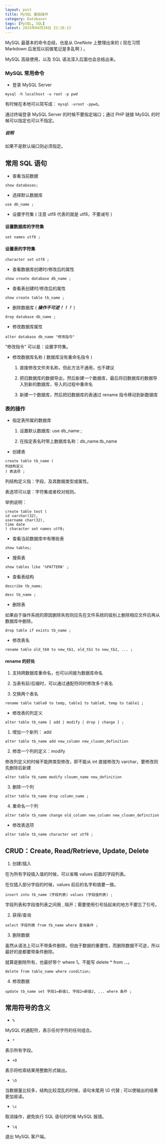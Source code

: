 ```yaml
---
layout: post
title: MySQL 基础操作
category: Database+
tags: [MySQL, SQL]
latest: 2015年04月20日 22:16:13
---
```


MySQL 最基本的命令总结，也是从 OneNote 上整理出来的 ( 现在习惯 Markdown 后发现以前做笔记是多乱啊 ) 。

MySQL 高级使用，以及 SQL 语法深入后面也会总结出来。

### MySQL 常用命令

- 登录 MySQL Server

```
mysql -h localhost -u root -p pwd
```

有时候在本地可以简写成： `mysql -uroot -ppwd`。

通过终端登录 MySQL Server 的时候不要指定端口；通过 PHP 链接 MySQL 的时候可以指定也可以不指定。

##### **说明**

如果不是默认端口则必须指定。

常用 SQL 语句
-

- 查看当前数据

```
show databases;
```

- 选择默认数据库

```
use db_name ;
```

- 设置字符集 ( 注意 utf8 代表的就是 utf8，不要减号  )

#### 设置数据库的字符集 

```
set names utf8 ;
```

#### 设置表的字符集

```
character set utf8 ;
```

- 查看数据库创建时/修改后的属性

```
show create database db_name ;
```

- 查看表创建时/修改后的属性

```
show create table tb_name ;
```

- 删除数据库 ( ***操作不可逆！！！*** )

```
drop database db_name ;
```

- 修改数据库属性

```
alter database db_name "修改指令"
```

"修改指令" 可以是：设置字符集。

- 修改数据库名称 ( 数据库没有重命名指令 )

	1. 直接修改文件夹名称，但此方法不通用，也不建议

	2. 把旧数据库的数据导出，然后新建一个数据库，最后将旧数据库的数据导入到新的数据库，导入的过程中重命名

	3. 新建一个数据库，然后把旧数据库的表通过 rename 指令移动到新数据库

### 表的操作

- 指定表所属的数据库

	1. 设置默认数据库: use db_name ;

	2. 在指定表名时带上数据库名称：db_name.tb_name 

- 创建表

```
create table tb_name (
列结构定义
) 表选项 ;
```

列结构定义指：字段，及其数据类型或属性。

表选项可以是：字符集或者校对规则。

举例说明：

```
create table test (
id varchar(32),
username char(32),
time date
) character set names utf8;
```

- 查看当前数据库中有哪些表

```
show tables;
```

- 搜索表

```
show tables like '%PATTERN' ;
```

- 查看表结构

```
describe tb_name;

desc tb_name ;
```

- 删除表

如果由于操作系统的原因删除失败则应先在文件系统的级别上删除相应文件后再从数据库中删除。

```
drop table if exists tb_name ;
```

- 修改表名

```
rename table old_tb0 to new_tb1, old_tb1 to new_tb2, ... ;    
```

#### rename 的好处

1. 支持跨数据库重命名，也可以间接为数据库命名

2. 当表有前/后缀时，可以通过通配符同时修改多个表名

3. 交换两个表名

```
rename table table0 to temp, table1 to table0, temp to table1 ;
```

- 修改表的列定义

```
alter table tb_name [ add | modify | drop | change ] ;
```

1. 增加一个新列： add

```
alter table tb_name add new_column new_cloumn_definition
```

2. 修改一个列的定义：modify

修改列定义的时候不能跨类型修改，即不能从 int 直接修改为 varchar，要修改则先删除后新建

```
alter table tb_name modify cloumn_name new_definition
```

3. 删除一个列

```
alter table tb_name drop column_name ;
```

4. 重命名一个列

```
alter table tb_name change old_column new_column new_cloumn_definition
```

- 修改表选项

```
alter table tb_name character set utf8 ;
```

CRUD：Create, Read/Retrieve, Update, Delete
-

1. 创建/插入

在为所有字段插入值的时候，可以省略 values 前面的字段列表。

在仅插入部分字段的时候，values 前后的名字和值要一致。

```
insert into tb_name (字段列表) values (字段值列表) ;
```

字段列表和字段值列表之间用 , 隔开；需要使用引号括起来的地方不要忘了引号。

2. 获得/查询

```
select 字段列表 from tb_name where 查询条件 ;
```

3. 删除数据

虽然从语法上可以不带条件删除。但由于数据的重要性，而删除数据不可逆，所以最好的是都要带条件删除。

就算是删除所有，也最好带个 where 1。不能写 delete * from ...。

```
delete from table_name where condition; 
```

4. 修改数据

```
update tb_name set 字段1=新值1, 字段2=新值2, ... where 条件 ;
```

常用符号的含义
-

- `%`

MySQL 的通配符，表示任何字符的任何组合。

- `*`

表示所有字段。

- `+0`

表示将检索结果用整数形式输出。

- `\G`

当数据量比较多，结构比较混乱的时候，语句末尾用 \G 代替 ; 可以使输出的结果更加易读。

- `\c`

取消操作，避免执行 SQL 语句的时候 MySQL 报错。

- `\q`

退出 MySQL 客户端。
